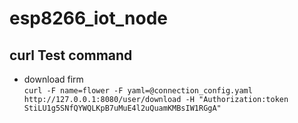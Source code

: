 # esp8266_iot_node

## curl Test command
- download firm    
  `curl -F name=flower -F yaml=@connection_config.yaml http://127.0.0.1:8080/user/download -H "Authorization:token StiLU1g5SNfQYWQLKpB7uMuE4l2uQuamKMBsIW1RGgA"`
